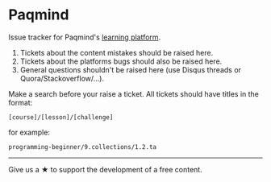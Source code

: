# Paqmind

Issue tracker for Paqmind's [learning platform](http://paqmind.com). 

1. Tickets about the content mistakes should be raised here.
2. Tickets about the platforms bugs should also be raised here.
3. General questions shouldn't be raised here (use Disqus threads or Quora/Stackoverflow/...).

Make a search before your raise a ticket. All tickets should have titles in the format:

```
[course]/[lesson]/[challenge]
```

for example:

```
programming-beginner/9.collections/1.2.ta
```

---

Give us a &starf; to support the development of a free content.
